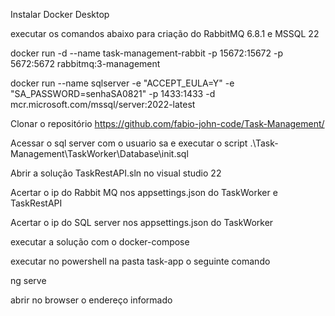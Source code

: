Instalar Docker Desktop

executar os comandos abaixo para criação do RabbitMQ 6.8.1 e MSSQL 22

docker run -d --name task-management-rabbit -p 15672:15672 -p 5672:5672 rabbitmq:3-management 

docker run --name sqlserver -e "ACCEPT_EULA=Y" -e "SA_PASSWORD=senhaSA0821" -p 1433:1433 -d mcr.microsoft.com/mssql/server:2022-latest

Clonar o repositório https://github.com/fabio-john-code/Task-Management/

Acessar o sql server com o usuario sa e executar o script .\Task-Management\TaskWorker\Database\init.sql

Abrir a solução TaskRestAPI.sln no visual studio 22

Acertar o ip do Rabbit MQ nos appsettings.json do TaskWorker e TaskRestAPI

Acertar o ip do SQL server nos appsettings.json do TaskWorker

executar a solução com o docker-compose

executar no powershell na pasta task-app o seguinte comando

ng serve

abrir no browser o endereço informado
